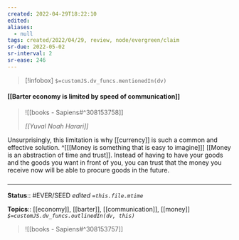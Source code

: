 ```yaml
---
created: 2022-04-29T18:22:10 
edited: 
aliases:
  - null
tags: created/2022/04/29, review, node/evergreen/claim
sr-due: 2022-05-02
sr-interval: 2
sr-ease: 246
---
```

> [!infobox]
`$=customJS.dv_funcs.mentionedIn(dv)`

#### [[Barter economy is limited by speed of communication]]

> ![[books - Sapiens#^308153758]]
> 
> <cite>[[Yuval Noah Harari]]</cite>

Unsurprisingly, this limitation is why [[currency]] is such a common and effective solution.
^[[[Money is something that is easy to imagine]]]
[[Money is an abstraction of time and trust]].
Instead of having to have your goods and the goods you want in front of you,
you can trust that the money you receive now will be able to procure goods in the future.

### <hr class="footnote"/>

**Status**:: #EVER/SEED 
*edited `=this.file.mtime`*

**Topics**:: [[economy]], [[barter]], [[communication]], [[money]]
*`$=customJS.dv_funcs.outlinedIn(dv, this)`*

> ![[books - Sapiens#^308153757]]